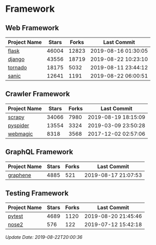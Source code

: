 # Framework

## Web Framework

| Project Name | Stars | Forks | Last Commit |
| ------------ | ----- | ----- | ----------- |
| [flask](https://github.com/pallets/flask) | 46004 | 12823 | 2019-08-16 01:30:05 |
| [django](https://github.com/django/django) | 43556 | 18719 | 2019-08-22 10:23:10 |
| [tornado](https://github.com/tornadoweb/tornado) | 18175 | 5032 | 2019-08-11 23:44:12 |
| [sanic](https://github.com/huge-success/sanic) | 12641 | 1191 | 2019-08-22 06:00:51 |

## Crawler Framework

| Project Name | Stars | Forks | Last Commit |
| ------------ | ----- | ----- | ----------- |
| [scrapy](https://github.com/scrapy/scrapy) | 34066 | 7980 | 2019-08-19 18:15:09 |
| [pyspider](https://github.com/binux/pyspider) | 13554 | 3324 | 2019-03-09 23:50:28 |
| [webmagic](https://github.com/code4craft/webmagic) | 8318 | 3568 | 2017-12-02 02:57:06 |

## GraphQL Framework

| Project Name | Stars | Forks | Last Commit |
| ------------ | ----- | ----- | ----------- |
| [graphene](https://github.com/graphql-python/graphene) | 4885 | 521 | 2019-08-17 21:07:53 |

## Testing Framework

| Project Name | Stars | Forks | Last Commit |
| ------------ | ----- | ----- | ----------- |
| [pytest](https://github.com/pytest-dev/pytest) | 4689 | 1120 | 2019-08-20 21:45:46 |
| [nose2](https://github.com/nose-devs/nose2) | 576 | 122 | 2019-07-12 15:42:18 |

*Update Date: 2019-08-22T20:00:36*